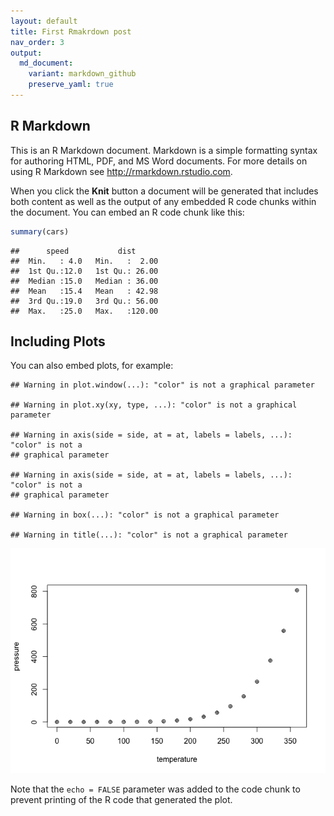 ```yaml
---
layout: default
title: First Rmakrdown post
nav_order: 3
output:
  md_document:
    variant: markdown_github
    preserve_yaml: true
---
```


## R Markdown

This is an R Markdown document. Markdown is a simple formatting syntax
for authoring HTML, PDF, and MS Word documents. For more details on
using R Markdown see <http://rmarkdown.rstudio.com>.

When you click the **Knit** button a document will be generated that
includes both content as well as the output of any embedded R code
chunks within the document. You can embed an R code chunk like this:

``` r
summary(cars)
```

    ##      speed           dist       
    ##  Min.   : 4.0   Min.   :  2.00  
    ##  1st Qu.:12.0   1st Qu.: 26.00  
    ##  Median :15.0   Median : 36.00  
    ##  Mean   :15.4   Mean   : 42.98  
    ##  3rd Qu.:19.0   3rd Qu.: 56.00  
    ##  Max.   :25.0   Max.   :120.00

## Including Plots

You can also embed plots, for example:

    ## Warning in plot.window(...): "color" is not a graphical parameter

    ## Warning in plot.xy(xy, type, ...): "color" is not a graphical parameter

    ## Warning in axis(side = side, at = at, labels = labels, ...): "color" is not a
    ## graphical parameter

    ## Warning in axis(side = side, at = at, labels = labels, ...): "color" is not a
    ## graphical parameter

    ## Warning in box(...): "color" is not a graphical parameter

    ## Warning in title(...): "color" is not a graphical parameter

![](/../images/pressure-1.png)

Note that the `echo = FALSE` parameter was added to the code chunk to
prevent printing of the R code that generated the plot.
